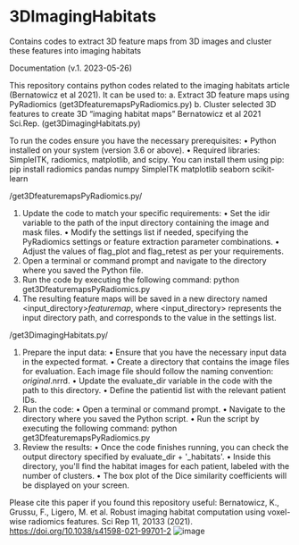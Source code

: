 # 3DImagingHabitats
Contains codes to extract 3D feature maps from 3D images and cluster these features into imaging habitats

Documentation (v.1. 2023-05-26)

This repository contains python codes related to the imaging habitats article (Bernatowicz et al 2021). It can be used to:
a.	 Extract 3D feature maps using PyRadiomics (get3DfeaturemapsPyRadiomics.py)
b.	 Cluster selected 3D features to create 3D “imaging habitat maps” Bernatowicz et al 2021 Sci.Rep. (get3DimagingHabitats.py)


To run the codes ensure you have the necessary prerequisites:
•	Python installed on your system (version 3.6 or above).
•	Required libraries: SimpleITK, radiomics, matplotlib, and scipy. You can install them using pip:
pip install radiomics pandas numpy SimpleITK matplotlib seaborn scikit-learn

/get3DfeaturemapsPyRadiomics.py/
1.	Update the code to match your specific requirements:
•	Set the idir variable to the path of the input directory containing the image and mask files. 
•	Modify the settings list if needed, specifying the PyRadiomics settings or feature extraction parameter combinations.
•	Adjust the values of flag_plot and flag_retest as per your requirements.
2.	Open a terminal or command prompt and navigate to the directory where you saved the Python file.
3.	Run the code by executing the following command:
python get3DfeaturemapsPyRadiomics.py
4.	The resulting feature maps will be saved in a new directory named <input_directory>_featuremap_<settings>, where <input_directory> represents the input directory path, and <settings> corresponds to the value in the settings list.

/get3DimagingHabitats.py/
1.	Prepare the input data:
•	Ensure that you have the necessary input data in the expected format.
•	Create a directory that contains the image files for evaluation. Each image file should follow the naming convention: <patientid>_original_<feature>.nrrd.
•	Update the evaluate_dir variable in the code with the path to this directory.
•	Define the patientid list with the relevant patient IDs.
2.	Run the code:
•	Open a terminal or command prompt.
•	Navigate to the directory where you saved the Python script.
•	Run the script by executing the following command:
python get3DfeaturemapsPyRadiomics.py
3.	Review the results:
•	Once the code finishes running, you can check the output directory specified by evaluate_dir + '_habitats'.
•	Inside this directory, you'll find the habitat images for each patient, labeled with the number of clusters.
•	The box plot of the Dice similarity coefficients will be displayed on your screen.

Please cite this paper if you found this repository useful:
Bernatowicz, K., Grussu, F., Ligero, M. et al. Robust imaging habitat computation using voxel-wise radiomics features. Sci Rep 11, 20133 (2021). https://doi.org/10.1038/s41598-021-99701-2
![image](https://github.com/kingaber/3DImagingHabitats/assets/58729619/93059b76-a3bd-449c-ba99-ae21bb469519)
